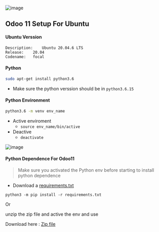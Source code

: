 ![image](https://github.com/user-attachments/assets/ffd0ec15-7b5d-476a-9b1b-ea21927eda3f)

## Odoo 11 Setup For Ubuntu 

#### Ubuntu Verssion
``` Distributor ID:	Ubuntu
Description:	Ubuntu 20.04.6 LTS
Release:	20.04
Codename:	focal
```

#### Python 
```bash 
sudo apt-get install python3.6
 ```

- Make sure the python verssion should be in ```python3.6.15```

#### Python Environment

```bash
python3.6 -m venv env_name
```
- Active enviroment
     - ``` source env_name/bin/active ```
- Deactive
     - ```deactivate ```


![image](https://github.com/hari1119/Notes/assets/35575433/3d380735-4751-414f-b269-ee713ee17491)

 
#### Python Dependence For Odoo11

> Make sure you activated the Python env before starting to install python dependence

- Download a [requirements.txt](https://github.com/hari1119/Notes/blob/main/files/requirements.txt) 

```python3 -m pip install -r requirements.txt ```

Or

unzip the zip file and active the env and use

Download here : [Zip file]()



